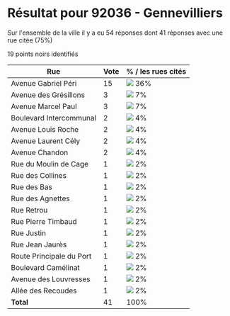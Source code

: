 # Résultat pour 92036 - Gennevilliers

Sur l'ensemble de la ville il y a eu 54 réponses dont 41 réponses avec une rue citée (75%)

19 points noirs identifiés

| Rue | Vote | % / les rues cités|
|-----|------|-------------------|
| Avenue Gabriel Péri | 15 | <img src="../../img/bar_36.gif" />&nbsp;36%|
| Avenue des Grésillons | 3 | <img src="../../img/bar_7.gif" />&nbsp;7%|
| Avenue Marcel Paul | 3 | <img src="../../img/bar_7.gif" />&nbsp;7%|
| Boulevard Intercommunal | 2 | <img src="../../img/bar_4.gif" />&nbsp;4%|
| Avenue Louis Roche | 2 | <img src="../../img/bar_4.gif" />&nbsp;4%|
| Avenue Laurent Cély | 2 | <img src="../../img/bar_4.gif" />&nbsp;4%|
| Avenue Chandon | 2 | <img src="../../img/bar_4.gif" />&nbsp;4%|
| Rue du Moulin de Cage | 1 | <img src="../../img/bar_2.gif" />&nbsp;2%|
| Rue des Collines | 1 | <img src="../../img/bar_2.gif" />&nbsp;2%|
| Rue des Bas | 1 | <img src="../../img/bar_2.gif" />&nbsp;2%|
| Rue des Agnettes | 1 | <img src="../../img/bar_2.gif" />&nbsp;2%|
| Rue Retrou | 1 | <img src="../../img/bar_2.gif" />&nbsp;2%|
| Rue Pierre Timbaud | 1 | <img src="../../img/bar_2.gif" />&nbsp;2%|
| Rue Justin | 1 | <img src="../../img/bar_2.gif" />&nbsp;2%|
| Rue Jean Jaurès | 1 | <img src="../../img/bar_2.gif" />&nbsp;2%|
| Route Principale du Port | 1 | <img src="../../img/bar_2.gif" />&nbsp;2%|
| Boulevard Camélinat | 1 | <img src="../../img/bar_2.gif" />&nbsp;2%|
| Avenue des Louvresses | 1 | <img src="../../img/bar_2.gif" />&nbsp;2%|
| Allée des Recoudes | 1 | <img src="../../img/bar_2.gif" />&nbsp;2%|
| **Total** | 41 | 100%|
